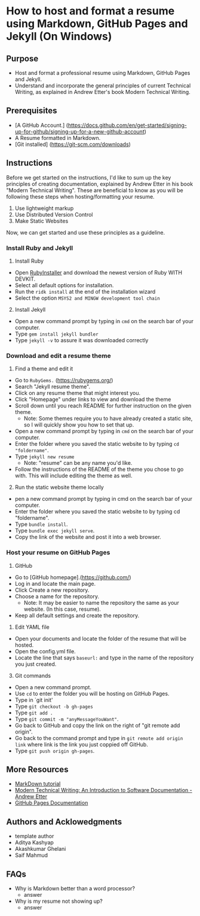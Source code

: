 # How to host and format a resume using Markdown, GitHub Pages and Jekyll (On Windows)

## Purpose

- Host and format a professional resume using Markdown, GitHub Pages and Jekyll.
- Understand and incorporate the general principles of current Technical Writing, as explained in Andrew Etter's book Modern Technical Writing.

## Prerequisites

- [A GitHub Account.] (https://docs.github.com/en/get-started/signing-up-for-github/signing-up-for-a-new-github-account)
- A Resume formatted in Markdown.
- [Git installed] (https://git-scm.com/downloads)

## Instructions

Before we get started on the instructions, I'd like to sum up the key principles of creating documentation, explained by Andrew Etter in his book "Modern Technical Writing". These are beneficial to know as you will be following these steps when hosting/formatting your resume.

1. Use lightweight markup
2. Use Distributed Version Control
3. Make Static Websites

Now, we can get started and use these principles as a guideline.

### Install Ruby and Jekyll

1. Install Ruby

- Open [RubyInstaller](https://rubyinstaller.org/downloads/) and download the newest version of Ruby WITH DEVKIT.
- Select all default options for installation.
- Run the `ridk install` at the end of the installation wizard
- Select the option `MSYS2 and MINGW development tool chain`

2. Install Jekyll

- Open a new command prompt by typing in `cmd` on the search bar of your computer.
- Type `gem install jekyll bundler`
- Type `jekyll -v` to assure it was downloaded correctly

### Download and edit a resume theme

1. Find a theme and edit it
- Go to `RubyGems.`  (https://rubygems.org/)
- Search "Jekyll resume theme".
- Click on any resume theme that might interest you.
- Click "Homepage" under links to view and download the theme
- Scroll down until you reach README for further instruction on the given theme.
  - Note: Some themes require you to have already created a static site, so I will quickly show you how to set that up.
- Open a new command prompt by typing in `cmd` on the search bar of your computer.
- Enter the folder where you saved the static website to by typing `cd "foldername"`.
- Type `jekyll new resume`
  - Note: "resume" can be any name you'd like.
- Follow the instructions of the README of the theme you chose to go with. This will include editing the theme as well.

2. Run the static website theme locally
- pen a new command prompt by typing in cmd on the search bar of your computer.
- Enter the folder where you saved the static website to by typing cd "foldername".
- Type `bundle install`.
- Type `bundle exec jekyll serve`.
- Copy the link of the website and post it into a web browser.

### Host your resume on GitHub Pages

1. GitHub
- Go to [GitHub homepage].(https://github.com/)
- Log in and locate the main page.
- Click Create a new repository.
- Choose a name for the repository.
  - Note: It may be easier to name the repository the same as your website. (In this case, resume).
- Keep all default settings and create the repository.

1. Edit YAML file
- Open your documents and locate the folder of the resume that will be hosted.
- Open the config.yml file.
- Locate the line that says `baseurl:` and type in the name of the repository you just created.

3. Git commands

- Open a new command prompt.
- Use `cd` to enter the folder you will be hosting on GitHub Pages.
- Type in `git init'
- Type `git checkout -b gh-pages`
- Type `git add .`
- Type `git commit -m "anyMessageYouWant"`.
- Go back to GitHub and copy the link on the right of "git remote add origin".
- Go back to the command prompt and type in `git remote add origin link` where link is the link you just coppied off GitHub.
- Type `git push origin gh-pages`.

## More Resources

- [MarkDown tutorial](https://www.markdowntutorial.com/)
- [Modern Technical Writing: An Introduction to Software Documentation - Andrew Etter](https://www.amazon.ca/Modern-Technical-Writing-Introduction-Documentation-ebook/dp/B01A2QL9SS)
- [GitHub Pages Documentation](https://docs.github.com/en/pages)

## Authors and Acklowedgments
- template author
- Aditya Kashyap 
- Akashkumar Ghelani 
- Saif Mahmud 

## FAQs
- Why is Markdown better than a word processor?
  - answer
- Why is my resume not showing up?
  - answer